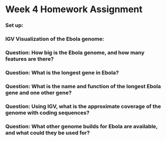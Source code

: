 # Week 4 Homework Assignment

### Set up:

### IGV Visualization of the Ebola genome:

### Question: How big is the Ebola genome, and how many features are there?

### Question: What is the longest gene in Ebola?

### Question: What is the name and function of the longest Ebola gene and one other gene?

### Question: Using IGV, what is the approximate coverage of the genome with coding sequences?

### Question: What other genome builds for Ebola are available, and what could they be used for?
